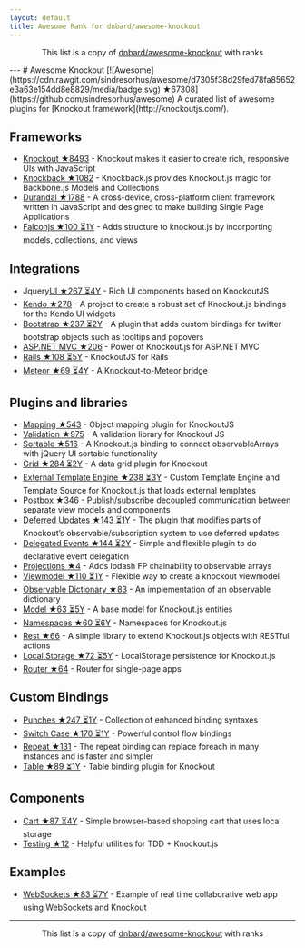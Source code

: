 ```yaml
---
layout: default
title: Awesome Rank for dnbard/awesome-knockout
---
```


<p align="center">
	This list is a copy of <a href="https://github.com/dnbard/awesome-knockout">dnbard/awesome-knockout</a> with ranks
</p>
---
# Awesome Knockout [![Awesome](https://cdn.rawgit.com/sindresorhus/awesome/d7305f38d29fed78fa85652e3a63e154dd8e8829/media/badge.svg) ★67308](https://github.com/sindresorhus/awesome)
A curated list of awesome plugins for [Knockout framework](http://knockoutjs.com/).

## Frameworks
- [Knockout ★8493](https://github.com/knockout/knockout) - Knockout makes it easier to create rich, responsive UIs with JavaScript
- [Knockback ★1082](https://github.com/kmalakoff/knockback) - Knockback.js provides Knockout.js magic for Backbone.js Models and Collections
- [Durandal ★1788](https://github.com/BlueSpire/Durandal) - A cross-device, cross-platform client framework written in JavaScript and designed to make building Single Page Applications
- [Falconjs ★100 ⏳1Y](https://github.com/stoodder/falconjs) - Adds structure to knockout.js by incorporting models, collections, and views

## Integrations
- Jquery[UI ★267 ⏳4Y](https://github.com/madcapnmckay/Knockout-UI) - Rich UI components based on KnockoutJS
- [Kendo ★278](https://github.com/kendo-labs/knockout-kendo) - A project to create a robust set of Knockout.js bindings for the Kendo UI widgets
- [Bootstrap ★237 ⏳2Y](https://github.com/billpull/knockout-bootstrap) - A plugin that adds custom bindings for twitter bootstrap objects such as tooltips and popovers
- [ASP.NET MVC ★206](https://github.com/AndreyAkinshin/knockout-mvc) - Power of Knockout.js for ASP.NET MVC
- [Rails ★108 ⏳5Y](https://github.com/dnagir/knockout-rails) - KnockoutJS for Rails
- [Meteor ★69 ⏳4Y](https://github.com/steveluscher/knockout.meteor) - A Knockout-to-Meteor bridge

## Plugins and libraries
- [Mapping ★543](https://github.com/SteveSanderson/knockout.mapping) - Object mapping plugin for KnockoutJS
- [Validation ★975](https://github.com/Knockout-Contrib/Knockout-Validation) - A validation library for Knockout JS
- [Sortable ★516](https://github.com/rniemeyer/knockout-sortable) - A Knockout.js binding to connect observableArrays with jQuery UI sortable functionality
- [Grid ★284 ⏳2Y](https://github.com/Knockout-Contrib/KoGrid) - A data grid plugin for Knockout
- [External Template Engine ★238 ⏳3Y](https://github.com/ifandelse/Knockout.js-External-Template-Engine) - Custom Template Engine and Template Source for Knockout.js that loads external templates
- [Postbox ★346](https://github.com/rniemeyer/knockout-postbox) - Publish/subscribe decoupled communication between separate view models and components
- [Deferred Updates ★143 ⏳1Y](https://github.com/mbest/knockout-deferred-updates) - The plugin that modifies parts of Knockout’s observable/subscription system to use deferred updates
- [Delegated Events ★144 ⏳2Y](https://github.com/rniemeyer/knockout-delegatedEvents) - Simple and flexible plugin to do declarative event delegation
- [Projections ★4](https://github.com/profiscience/ko-projections) - Adds lodash FP chainability to observable arrays
- [Viewmodel ★110 ⏳1Y](https://github.com/coderenaissance/knockout.viewmodel) - Flexible way to create a knockout viewmodel
- [Observable Dictionary ★83](https://github.com/jamesfoster/knockout.observableDictionary) - An implementation of an observable dictionary
- [Model ★63 ⏳5Y](https://github.com/thelinuxlich/knockout.model) - A base model for Knockout.js entities
- [Namespaces ★60 ⏳6Y](https://github.com/hunterloftis/knockout.namespaces) - Namespaces for Knockout.js
- [Rest ★66](https://github.com/frapontillo/knockout-rest) - A simple library to extend Knockout.js objects with RESTful actions
- [Local Storage ★72 ⏳5Y](https://github.com/jimrhoskins/knockout.localStorage) - LocalStorage persistence for Knockout.js
- [Router ★64](https://github.com/profiscience/ko-component-router) - Router for single-page apps

## Custom Bindings
- [Punches ★247 ⏳1Y](https://github.com/mbest/knockout.punches) - Collection of enhanced binding syntaxes
- [Switch Case ★170 ⏳1Y](https://github.com/mbest/knockout-switch-case) - Powerful control flow bindings
- [Repeat ★131](https://github.com/mbest/knockout-repeat) - The repeat binding can replace foreach in many instances and is faster and simpler
- [Table ★89 ⏳1Y](https://github.com/mbest/knockout-table) - Table binding plugin for Knockout

## Components
- [Cart ★87 ⏳4Y](https://github.com/robconery/knockout-cart) - Simple browser-based shopping cart that uses local storage
- [Testing ★12](https://github.com/profiscience/ko-component-tester) - Helpful utilities for TDD + Knockout.js

## Examples
- [WebSockets ★83 ⏳7Y](https://github.com/carlhoerberg/knockout-websocket-example) - Example of real time collaborative web app using WebSockets and Knockout
---
<p align="center">
	This list is a copy of <a href="https://github.com/dnbard/awesome-knockout">dnbard/awesome-knockout</a> with ranks
</p>
